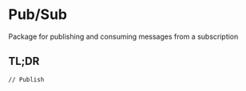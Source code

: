 # Pub/Sub

Package for publishing and consuming messages from a subscription

## TL;DR
```
// Publish

```
